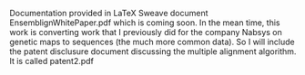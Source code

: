 Documentation provided in LaTeX Sweave document EnsemblignWhitePaper.pdf which is coming soon.
In the mean time, this work is converting work that I previously did for the company Nabsys on genetic maps to sequences (the much more common data). So I will include the patent disclusure document discussing the multiple alignment algorithm. It is called patent2.pdf

